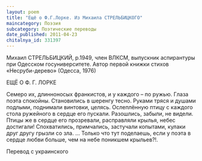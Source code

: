 ```yaml
---
layout: poem
title: "Ещё о Ф.Г.Лорке. Из Михаила СТРЕЛЬБИЦКОГО"
maincategory: Поэзия
subcategory: Поэтические переводы
date_published: 2011-04-23
chitalnya_id: 331397
---
```




Михаил СТРЕЛЬБИЦКИЙ, р.1949, член ВЛКСМ,
выпускник аспирантуры при Одесском госуниверситете.
Автор первой книжки стихов «Несруби-дерево» (Одесса, 1976)

ЕЩЁ О Ф. Г. ЛОРКЕ

Семеро их, длинноносых франкистов,
и у каждого – по ружью.
Глаза поэта спокойны.
Становились в шеренгу тесно.
Руками тряся и душами подлыми,
поднимали винтовки, целясь.
Ослеплённую птицу
с каждого стола ружейного
в сердце его пускали.
Разошлись, забыли, не видели.
Птицы же в сердце его прозревали,
расправляли крылья,
небес достигали!
Спохватились, примчались,
застучали копытами,
кулаки друг другу грызли со зла.
… Только что тут поделаешь, если
у поэта в сердце любви больше,
чем на небе поникшем
крыльев?!.

Перевод с украинского







